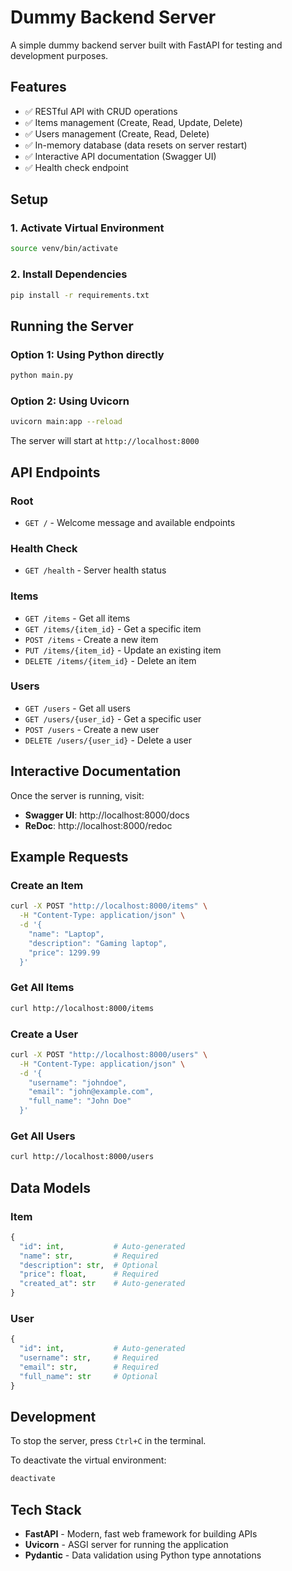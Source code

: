 # Dummy Backend Server

A simple dummy backend server built with FastAPI for testing and development purposes.

## Features

- ✅ RESTful API with CRUD operations
- ✅ Items management (Create, Read, Update, Delete)
- ✅ Users management (Create, Read, Delete)
- ✅ In-memory database (data resets on server restart)
- ✅ Interactive API documentation (Swagger UI)
- ✅ Health check endpoint

## Setup

### 1. Activate Virtual Environment

```bash
source venv/bin/activate
```

### 2. Install Dependencies

```bash
pip install -r requirements.txt
```

## Running the Server

### Option 1: Using Python directly

```bash
python main.py
```

### Option 2: Using Uvicorn

```bash
uvicorn main:app --reload
```

The server will start at `http://localhost:8000`

## API Endpoints

### Root
- `GET /` - Welcome message and available endpoints

### Health Check
- `GET /health` - Server health status

### Items
- `GET /items` - Get all items
- `GET /items/{item_id}` - Get a specific item
- `POST /items` - Create a new item
- `PUT /items/{item_id}` - Update an existing item
- `DELETE /items/{item_id}` - Delete an item

### Users
- `GET /users` - Get all users
- `GET /users/{user_id}` - Get a specific user
- `POST /users` - Create a new user
- `DELETE /users/{user_id}` - Delete a user

## Interactive Documentation

Once the server is running, visit:
- **Swagger UI**: http://localhost:8000/docs
- **ReDoc**: http://localhost:8000/redoc

## Example Requests

### Create an Item

```bash
curl -X POST "http://localhost:8000/items" \
  -H "Content-Type: application/json" \
  -d '{
    "name": "Laptop",
    "description": "Gaming laptop",
    "price": 1299.99
  }'
```

### Get All Items

```bash
curl http://localhost:8000/items
```

### Create a User

```bash
curl -X POST "http://localhost:8000/users" \
  -H "Content-Type: application/json" \
  -d '{
    "username": "johndoe",
    "email": "john@example.com",
    "full_name": "John Doe"
  }'
```

### Get All Users

```bash
curl http://localhost:8000/users
```

## Data Models

### Item
```python
{
  "id": int,           # Auto-generated
  "name": str,         # Required
  "description": str,  # Optional
  "price": float,      # Required
  "created_at": str    # Auto-generated
}
```

### User
```python
{
  "id": int,           # Auto-generated
  "username": str,     # Required
  "email": str,        # Required
  "full_name": str     # Optional
}
```

## Development

To stop the server, press `Ctrl+C` in the terminal.

To deactivate the virtual environment:
```bash
deactivate
```

## Tech Stack

- **FastAPI** - Modern, fast web framework for building APIs
- **Uvicorn** - ASGI server for running the application
- **Pydantic** - Data validation using Python type annotations

